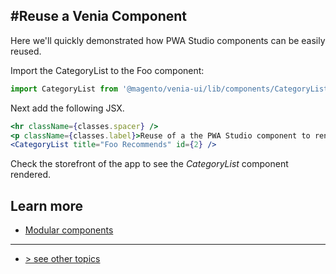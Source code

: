 #Reuse a Venia Component
--- 

Here we'll quickly demonstrated how PWA Studio components can be easily reused.

Import the CategoryList to the Foo component:    

```javascript
import CategoryList from '@magento/venia-ui/lib/components/CategoryList';
```

Next add the following JSX.

```jsx
<hr className={classes.spacer} />
<p className={classes.label}>Reuse of a the PWA Studio component to render a category list:</p>
<CategoryList title="Foo Recommends" id={2} />
```

Check the storefront of the app to see the _CategoryList_ component rendered.

## Learn more

-   [Modular components][]

---
- [> see other topics](../../README.md#topics)

[Modular components]: https://magento.github.io/pwa-studio/venia-pwa-concept/features/modular-components/
